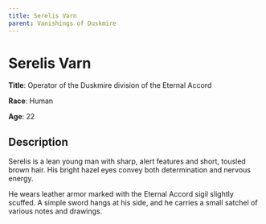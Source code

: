 ```yaml
---
title: Serelis Varn
parent: Vanishings of Duskmire
---
```


# Serelis Varn

**Title**: Operator of the Duskmire division of the Eternal Accord

**Race**: Human

**Age**: 22

## Description

Serelis is a lean young man with sharp, alert features and short, tousled brown hair. His bright hazel eyes convey both determination and nervous energy. 

He wears leather armor marked with the Eternal Accord sigil slightly scuffed. A simple sword hangs at his side, and he carries a small satchel of various notes and drawings.
